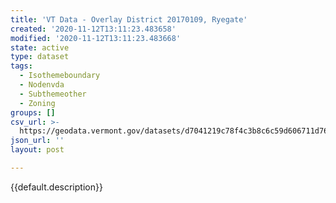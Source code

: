 ```yaml
---
title: 'VT Data - Overlay District 20170109, Ryegate'
created: '2020-11-12T13:11:23.483658'
modified: '2020-11-12T13:11:23.483668'
state: active
type: dataset
tags:
  - Isothemeboundary
  - Nodenvda
  - Subthemeother
  - Zoning
groups: []
csv_url: >-
  https://geodata.vermont.gov/datasets/d7041219c78f4c3b8c6c59d606711d76_0.csv?outSR=%7B%22latestWkid%22%3A3857%2C%22wkid%22%3A102100%7D
json_url: ''
layout: post

---
```

{{default.description}}
